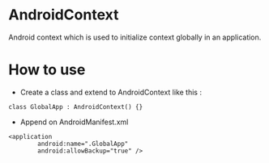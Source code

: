 # AndroidContext
Android context which is used to initialize context globally in an application.

# How to use
- Create a class and extend to AndroidContext like this :

```class GlobalApp : AndroidContext() {}```

- Append on AndroidManifest.xml 

```
<application
        android:name=".GlobalApp"
        android:allowBackup="true" />
```

